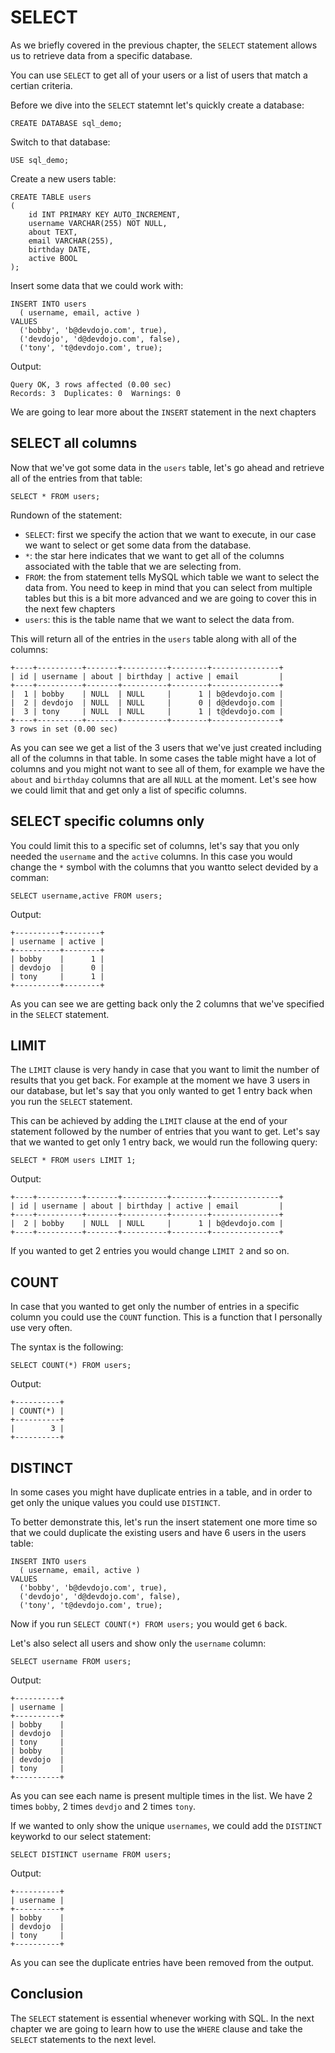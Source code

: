 # SELECT

As we briefly covered in the previous chapter, the `SELECT` statement allows us to retrieve data from a specific database.

You can use `SELECT` to get all of your users or a list of users that match a certian criteria.

Before we dive into the `SELECT` statemnt let's quickly create a database:

```
CREATE DATABASE sql_demo;
```

Switch to that database:

```
USE sql_demo;
```

Create a new users table:

```
CREATE TABLE users
(
    id INT PRIMARY KEY AUTO_INCREMENT,
    username VARCHAR(255) NOT NULL,
    about TEXT,
    email VARCHAR(255),
    birthday DATE,
    active BOOL
);
```

Insert some data that we could work with:

```
INSERT INTO users
  ( username, email, active )
VALUES
  ('bobby', 'b@devdojo.com', true),
  ('devdojo', 'd@devdojo.com', false),
  ('tony', 't@devdojo.com', true);
```

Output:

```
Query OK, 3 rows affected (0.00 sec)
Records: 3  Duplicates: 0  Warnings: 0
```

We are going to lear more about the `INSERT` statement in the next chapters

## SELECT all columns

Now that we've got some data in the `users` table, let's go ahead and retrieve all of the entries from that table:

```
SELECT * FROM users;
```

Rundown of the statement:

* `SELECT`: first we specify the action that we want to execute, in our case we want to select or get some data from the database.
* `*`: the star here indicates that we want to get all of the columns associated with the table that we are selecting from.
* `FROM`: the from statement tells MySQL which table we want to select the data from. You need to keep in mind that you can select from multiple tables but this is a bit more advanced and we are going to cover this in the next few chapters
* `users`: this is the table name that we want to select the data from.

This will return all of the entries in the `users` table along with all of the columns:

```
+----+----------+-------+----------+--------+---------------+
| id | username | about | birthday | active | email         |
+----+----------+-------+----------+--------+---------------+
|  1 | bobby    | NULL  | NULL     |      1 | b@devdojo.com |
|  2 | devdojo  | NULL  | NULL     |      0 | d@devdojo.com |
|  3 | tony     | NULL  | NULL     |      1 | t@devdojo.com |
+----+----------+-------+----------+--------+---------------+
3 rows in set (0.00 sec)
```

As you can see we get a list of the 3 users that we've just created including all of the columns in that table. In some cases the table might have a lot of columns and you might not want to see all of them, for example we have the `about` and `birthday` columns that are all `NULL` at the moment. Let's see how we could limit that and get only a list of specific columns.

## SELECT specific columns only

You could limit this to a specific set of columns, let's say that you only needed the `username` and the `active` columns. In this case you would change the `*` symbol with the columns that you wantto select devided by a comman:

```
SELECT username,active FROM users;
```

Output:

```
+----------+--------+
| username | active |
+----------+--------+
| bobby    |      1 |
| devdojo  |      0 |
| tony     |      1 |
+----------+--------+
```

As you can see we are getting back only the 2 columns that we've specified in the `SELECT` statement.

## LIMIT

The `LIMIT` clause is very handy in case that you want to limit the number of results that you get back. For example at the moment we have 3 users in our database, but let's say that you only wanted to get 1 entry back when you run the `SELECT` statement.

This can be achieved by adding the `LIMIT` clause at the end of your statement followed by the number of entries that you want to get. Let's say that we wanted to get only 1 entry back, we would run the following query:

```
SELECT * FROM users LIMIT 1;
```

Output:

```
+----+----------+-------+----------+--------+---------------+
| id | username | about | birthday | active | email         |
+----+----------+-------+----------+--------+---------------+
|  2 | bobby    | NULL  | NULL     |      1 | b@devdojo.com |
+----+----------+-------+----------+--------+---------------+
```

If you wanted to get 2 entries you would change `LIMIT 2` and so on.

## COUNT

In case that you wanted to get only the number of entries in a specific column you could use the `COUNT` function. This is a function that I personally use very often.

The syntax is the following:

```
SELECT COUNT(*) FROM users;
```

Output:

```
+----------+
| COUNT(*) |
+----------+
|        3 |
+----------+
```

## DISTINCT

In some cases you might have duplicate entries in a table, and in order to get only the unique values you could use `DISTINCT`.

To better demonstrate this, let's run the insert statement one more time so that we could duplicate the existing users and have 6 users in the users table:

```
INSERT INTO users
  ( username, email, active )
VALUES
  ('bobby', 'b@devdojo.com', true),
  ('devdojo', 'd@devdojo.com', false),
  ('tony', 't@devdojo.com', true);
```

Now if you run `SELECT COUNT(*) FROM users;` you would get `6` back.

Let's also select all users and show only the `username` column:

```
SELECT username FROM users;
```

Output:

```
+----------+
| username |
+----------+
| bobby    |
| devdojo  |
| tony     |
| bobby    |
| devdojo  |
| tony     |
+----------+
```

As you can see each name is present multiple times in the list. We have 2 times `bobby`, 2 times `devdjo` and 2 times `tony`.

If we wanted to only show the unique `usernames`, we could add the `DISTINCT` keyworkd to our select statement:

```
SELECT DISTINCT username FROM users;
```

Output:

```
+----------+
| username |
+----------+
| bobby    |
| devdojo  |
| tony     |
+----------+
```

As you can see the duplicate entries have been removed from the output.

## Conclusion

The `SELECT` statement is essential whenever working with SQL. In the next chapter we are going to learn how to use the `WHERE` clause and take the `SELECT` statements to the next level.
